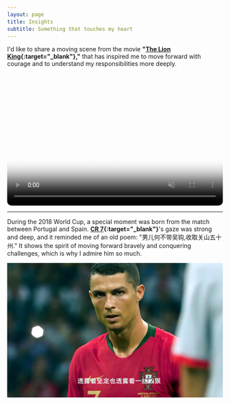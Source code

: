 ```yaml
---
layout: page
title: Insights
subtitle: Something that touches my heart
---
```


I'd like to share a moving scene from the movie **"[The Lion King](https://en.wikipedia.org/wiki/The_Lion_King){:target="_blank"},"** that has inspired me to move forward with courage and to understand my responsibilities more deeply.

<style>
/* CSS样式 */
.video-container {
  position: relative;
  padding-bottom: 56.25%; /* 16:9 的纵横比 */
  padding-top: 25px;
  height: 0;
  overflow: hidden; /* 确保圆角效果不超出容器 */
}
.video-container video {
  position: absolute;
  top: 0;
  left: 0;
  width: 100%;
  height: 100%;
  border-radius: 10px; /* 添加圆角 */
}
</style>

<div class="video-container">
<video controls muted playsinline poster="/assets/img/photos/2024/08/lion-king-cover.jpg">
  <source src="/assets/img/photos/2024/08/lion-king-clip.mp4" type="video/mp4">
  Your browser does not support the video tag.
</video>
</div>


---

During the 2018 World Cup, a special moment was born from the match between Portugal and Spain. **[CR 7](https://en.wikipedia.org/wiki/Cristiano_Ronaldo){:target="_blank"}**'s gaze was strong and deep, and it reminded me of an old poem: "男儿何不带吴钩,收取关山五十州." It shows the spirit of moving forward bravely and conquering challenges, which is why I admire him so much.

![CR 7](/assets/img/photos/2018/cr.jpg)